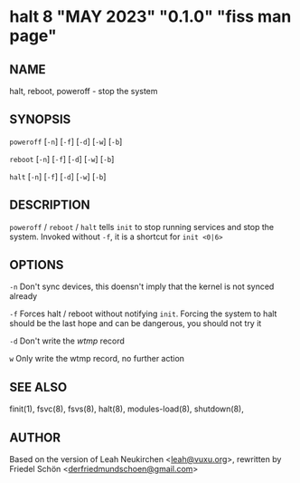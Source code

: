 # halt 8 "MAY 2023" "0.1.0" "fiss man page"

## NAME

halt, reboot, poweroff - stop the system

## SYNOPSIS

`poweroff` \[`-n`] \[`-f`] \[`-d`] \[`-w`] \[`-b`]

`reboot` \[`-n`] \[`-f`] \[`-d`] \[`-w`] \[`-b`]

`halt` \[`-n`] \[`-f`] \[`-d`] \[`-w`] \[`-b`]

## DESCRIPTION

`poweroff` / `reboot` / `halt` tells `init` to stop running services and stop the system. Invoked without `-f`, it is a shortcut for `init <0|6>`

## OPTIONS

`-n`
Don't sync devices, this doensn't imply that the kernel is not synced already

`-f`
Forces halt / reboot without notifying `init`. Forcing the system to halt should be the last hope and can be dangerous, you should not try it

`-d`
Don't write the _wtmp_ record

`w`
Only write the wtmp record, no further action

## SEE ALSO

finit(1), fsvc(8), fsvs(8), halt(8), modules-load(8), shutdown(8),

## AUTHOR

Based on the version of Leah Neukirchen \<leah@vuxu.org\>, rewritten by Friedel Schön \<derfriedmundschoen@gmail.com\>
